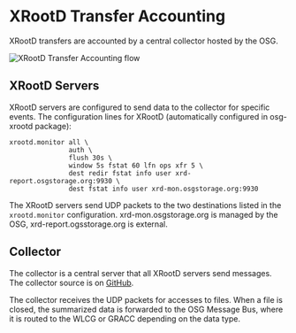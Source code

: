 XRootD Transfer Accounting
==========================

XRootD transfers are accounted by a central collector hosted by the OSG.

![XRootD Transfer Accounting flow](/img/XRootDMonitoringDiagram.png "XRootD Transfer Accounting flow")


## XRootD Servers

XRootD servers are configured to send data to the collector for specific events.  The configuration lines for XRootD (automatically configured in osg-xrootd package):

    xrootd.monitor all \
                   auth \
                   flush 30s \
                   window 5s fstat 60 lfn ops xfr 5 \
                   dest redir fstat info user xrd-report.osgstorage.org:9930 \
                   dest fstat info user xrd-mon.osgstorage.org:9930

The XRootD servers send UDP packets to the two destinations listed in the `xrootd.monitor` configuration.  xrd-mon.osgstorage.org is managed by the OSG, xrd-report.ogsstorage.org is external.

## Collector

The collector is a central server that all XRootD servers send messages.  The collector source is on [GitHub](https://github.com/opensciencegrid/xrootd-monitoring-collector).

The collector receives the UDP packets for accesses to files.    When a file is closed, the summarized data is forwarded to the OSG Message Bus, where it is routed to the WLCG or GRACC depending on the data type.





